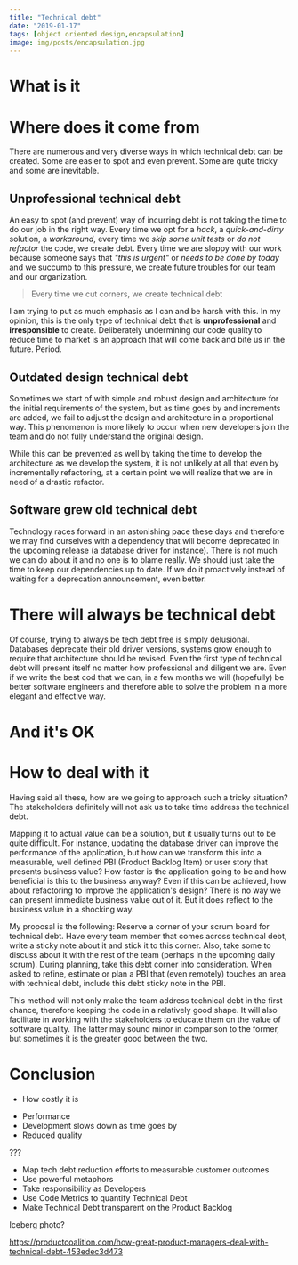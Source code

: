 ```yaml
---
title: "Technical debt"
date: "2019-01-17"
tags: [object oriented design,encapsulation]
image: img/posts/encapsulation.jpg
---
```


# What is it

# Where does it come from

There are numerous and very diverse ways in which technical debt can be created. Some are easier to spot and even prevent. Some are quite tricky and some are inevitable.

## Unprofessional technical debt

An easy to spot (and prevent) way of incurring debt is not taking the time to do our job in the right way. Every time we opt for a *hack*, a *quick-and-dirty* solution, a *workaround*, every time we *skip some unit tests* or *do not refactor* the code, we create debt. Every time we are sloppy with our work because someone says that *"this is urgent"* or *needs to be done by today* and we succumb to this pressure, we create future troubles for our team and our organization.

> Every time we cut corners, we create technical debt

I am trying to put as much emphasis as I can and be harsh with this. In my opinion, this is the only type of technical debt that is **unprofessional** and **irresponsible** to create. Deliberately undermining our code quality to reduce time to market is an approach that will come back and bite us in the future. Period.

## Outdated design technical debt

Sometimes we start of with simple and robust design and architecture for the initial requirements of the system, but as time goes by and increments are added, we fail to adjust the design and architecture in a proportional way. This phenomenon is more likely to occur when new developers join the team and do not fully understand the original design.

While this can be prevented as well by taking the time to develop the architecture as we develop the system, it is not unlikely at all that even by incrementally refactoring, at a certain point we will realize that we are in need of a drastic refactor.

## Software grew old technical debt

Technology races forward in an astonishing pace these days and therefore we may find ourselves with a dependency that will become deprecated in the upcoming release (a database driver for instance). There is not much we can do about it and no one is to blame really. We should just take the time to keep our dependencies up to date. If we do it proactively instead of waiting for a deprecation announcement, even better.

# There will always be technical debt

Of course, trying to always be tech debt free is simply delusional. Databases deprecate their old driver versions, systems grow enough to require that architecture should be revised. Even the first type of technical debt will present itself no matter how professional and diligent we are. Even if we write the best cod that we can, in a few months we will (hopefully) be better software engineers and therefore able to solve the problem in a more elegant and effective way.

# And it's OK


# How to deal with it

Having said all these, how are we going to approach such a tricky situation? The stakeholders definitely will not ask us to take time address the technical debt.

Mapping it to actual value can be a solution, but it usually turns out to be quite difficult. For instance, updating the database driver can improve the performance of the application, but how can we transform this into a measurable, well defined PBI (Product Backlog Item) or user story that presents business value? How faster is the application going to be and how beneficial is this to the business anyway? Even if this can be achieved, how about refactoring to improve the application's design? There is no way we can present immediate business value out of it. But it does reflect to the business value in a shocking way.

My proposal is the following: Reserve a corner of your scrum board for technical debt. Have every team member that comes across technical debt, write a sticky note about it and stick it to this corner. Also, take some to discuss about it with the rest of the team (perhaps in the upcoming daily scrum). During planning, take this debt corner into consideration. When asked to refine, estimate or plan a PBI that (even remotely) touches an area with technical debt, include this debt sticky note in the PBI.

This method will not only make the team address technical debt in the first chance, therefore keeping the code in a relatively good shape. It will also facilitate in working with the stakeholders to educate them on the value of software quality. The latter may sound minor in comparison to the former, but sometimes it is the greater good between the two.

# Conclusion



- How costly it is
 * Performance
 * Development slows down as time goes by
 * Reduced quality

???

* Map tech debt reduction efforts to measurable customer outcomes
* Use powerful metaphors
* Take responsibility as Developers
* Use Code Metrics to quantify Technical Debt
* Make Technical Debt transparent on the Product Backlog

Iceberg photo?

https://productcoalition.com/how-great-product-managers-deal-with-technical-debt-453edec3d473
